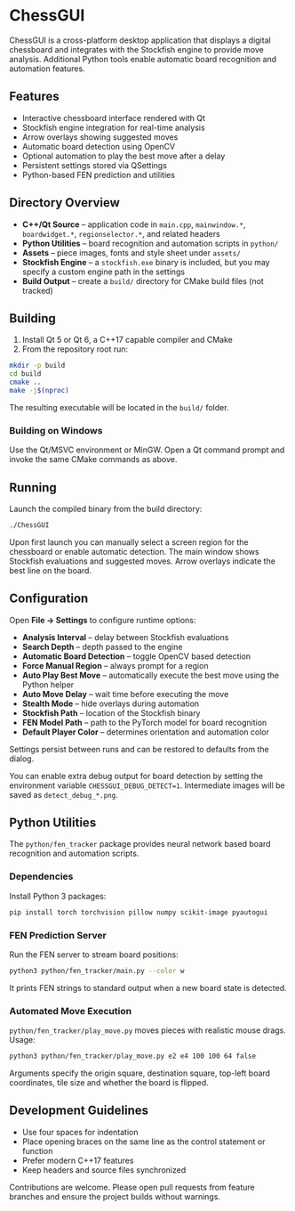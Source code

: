 # ChessGUI

ChessGUI is a cross-platform desktop application that displays a digital chessboard and integrates with the Stockfish engine to provide move analysis. Additional Python tools enable automatic board recognition and automation features.

## Features

- Interactive chessboard interface rendered with Qt
- Stockfish engine integration for real-time analysis
- Arrow overlays showing suggested moves
- Automatic board detection using OpenCV
- Optional automation to play the best move after a delay
- Persistent settings stored via QSettings
- Python-based FEN prediction and utilities

## Directory Overview

- **C++/Qt Source** – application code in `main.cpp`, `mainwindow.*`, `boardwidget.*`, `regionselector.*`, and related headers
- **Python Utilities** – board recognition and automation scripts in `python/`
- **Assets** – piece images, fonts and style sheet under `assets/`
- **Stockfish Engine** – a `stockfish.exe` binary is included, but you may specify a custom engine path in the settings
- **Build Output** – create a `build/` directory for CMake build files (not tracked)

## Building

1. Install Qt 5 or Qt 6, a C++17 capable compiler and CMake
2. From the repository root run:

```bash
mkdir -p build
cd build
cmake ..
make -j$(nproc)
```

The resulting executable will be located in the `build/` folder.

### Building on Windows

Use the Qt/MSVC environment or MinGW. Open a Qt command prompt and invoke the same CMake commands as above.

## Running

Launch the compiled binary from the build directory:

```bash
./ChessGUI
```

Upon first launch you can manually select a screen region for the chessboard or enable automatic detection. The main window shows Stockfish evaluations and suggested moves. Arrow overlays indicate the best line on the board.

## Configuration

Open **File → Settings** to configure runtime options:

- **Analysis Interval** – delay between Stockfish evaluations
- **Search Depth** – depth passed to the engine
- **Automatic Board Detection** – toggle OpenCV based detection
- **Force Manual Region** – always prompt for a region
- **Auto Play Best Move** – automatically execute the best move using the Python helper
- **Auto Move Delay** – wait time before executing the move
- **Stealth Mode** – hide overlays during automation
- **Stockfish Path** – location of the Stockfish binary
- **FEN Model Path** – path to the PyTorch model for board recognition
- **Default Player Color** – determines orientation and automation color

Settings persist between runs and can be restored to defaults from the dialog.

You can enable extra debug output for board detection by setting the environment variable `CHESSGUI_DEBUG_DETECT=1`. Intermediate images will be saved as `detect_debug_*.png`.

## Python Utilities

The `python/fen_tracker` package provides neural network based board recognition and automation scripts.

### Dependencies

Install Python 3 packages:

```bash
pip install torch torchvision pillow numpy scikit-image pyautogui
```

### FEN Prediction Server

Run the FEN server to stream board positions:

```bash
python3 python/fen_tracker/main.py --color w
```

It prints FEN strings to standard output when a new board state is detected.

### Automated Move Execution

`python/fen_tracker/play_move.py` moves pieces with realistic mouse drags. Usage:

```bash
python3 python/fen_tracker/play_move.py e2 e4 100 100 64 false
```

Arguments specify the origin square, destination square, top-left board coordinates, tile size and whether the board is flipped.

## Development Guidelines

- Use four spaces for indentation
- Place opening braces on the same line as the control statement or function
- Prefer modern C++17 features
- Keep headers and source files synchronized

Contributions are welcome. Please open pull requests from feature branches and ensure the project builds without warnings.

